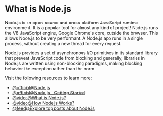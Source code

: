 # What is Node.js

Node.js is an open-source and cross-platform JavaScript runtime environment. It is a popular tool for almost any kind of project! Node.js runs the V8 JavaScript engine, Google Chrome's core, outside the browser. This allows Node.js to be very performant. A Node.js app runs in a single process, without creating a new thread for every request.

Node.js provides a set of asynchronous I/O primitives in its standard library that prevent JavaScript code from blocking and generally, libraries in Node.js are written using non-blocking paradigms, making blocking behavior the exception rather than the norm.

Visit the following resources to learn more:

- [@official@Node.js](https://nodejs.org/en/about/)
- [@official@Node.js - Getting Started](https://nodejs.org/en/learn/getting-started/introduction-to-nodejs)
- [@video@What is Node.js?](https://www.youtube.com/watch?v=uVwtVBpw7RQ)
- [@video@How Node.js Works?](https://www.youtube.com/watch?v=jOupHNvDIq8)
- [@feed@Explore top posts about Node.js](https://app.daily.dev/tags/nodejs?ref=roadmapsh)